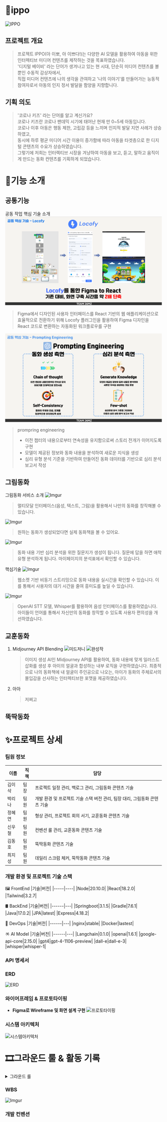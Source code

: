 # 🎁ippo

![IPPO](https://i.imgur.com/oYark9v.png)

## 프로젝트 개요

> 프로젝트 IPPO(아 이뽀, 아 이쁘다!)는 다양한 AI 모델을 활용하여 아동을 위한 인터렉티브 미디어 컨텐츠를 제작하는 것을 목표하였습니다. <br/>
> '디지털 베이비' 라는 단어가 생겨나고 있는 현 시대, 단순히 미디어 컨텐츠를 볼 뿐인 수동적 감상자에서, <br/>
> 직접 미디어 컨텐츠에 나의 생각을 관여하고 '나의 이야기'를 만들어가는 능동적 참여자로서 아동의 인지 정서 발달을 함양을 지향합니다.

## 기획 의도

> '코로나 키즈' 라는 단어를 알고 계신가요? <br/>
> 코로나 키즈란 코로나 팬데믹 시기에 태어난 현재 만 0~5세 아동입니다.<br/>
> 코로나 이후 아동은 행동 제한, 고립감 등을 느끼며 인지적 발달 지연 사례가 상승하였고,<br/>
> 동시에 하루 평균 미디어 시간 이용이 증가함에 따라 아동을 타겟층으로 한 디지털 콘텐츠의 수요가 상승하였습니다.<br/>
> 그렇기에 저희는 인터렉티브 시장을 겨냥하여 아동을 보고, 듣고, 말하고 움직이게 만드는 동화 컨텐츠를 기획하게 되었습니다.<br/>

# 🧸기능 소개

## 공통기능


공동 작업 핵심 기술 소개
![공통 핵심 기술 locofy](image.png)

> Figma에서 디자인된 사용자 인터페이스를 React 기반의 웹 애플리케이션으로 효율적으로 전환하기 위해 Locofy 플러그인을 활용하여 Figma 디자인을 React 코드로 변환하는 자동화된 워크플로우를 구현

![prompting](image-1.png)

> prompring engineering
>
> - 이전 챕터의 내용으로부터 연속성을 유지함으로써 스토리 전개가 이어지도록 구현
> - 모델이 제공된 정보와 동화 내용을 분석하여 새로운 지식을 생성
> - 심리 유형 분석 기준을 기반하여 만들어진 동화 데이터를 기반으로 심리 분석 보고서 작성


## 그림동화
그림동화 서비스 소개
![Imgur](https://i.imgur.com/0geuLf6.png)
> 멀티모달 인터페이스(음성, 텍스트, 그림)을 활용해서 나만의 동화를 창작해볼 수 있습니다.

![Imgur](https://i.imgur.com/yqploSb.png)
> 원하는 동화가 생성되었다면 실제 동화책을 볼 수 있어요.

![Imgur](https://i.imgur.com/JsYA9Ok.png)
> 동화 내용 기반 심리 분석을 위한 질문지가 생성이 됩니다. 질문에 답을 하면 애착유형 분석하게 됩니다. 마이페이지의 분석표에서 확인할 수 있습니다.

핵심기술
![Imgur](https://i.imgur.com/1lYe5Km.png)
> 웹소켓 기반 비동기 스트리밍으로 동화 내용을 실시간을 확인할 수 있습니다. 이를 통해서 사용자의 대기 시간을 줄여 흥미도를 높일 수 있습니다.

![Imgur](https://i.imgur.com/lkfP3Uk.png)
> OpenAI STT 모델, Whisper를 활용하여 음성 인터페이스를 활용하였습니다. 아이들이 언어를 통해서 자신만의 동화를 창작할 수 있도록 사용자 편의성을 개선하였습니다.


## 교훈동화

1. Midjourney API Blending
   ![미드저니](https://i.imgur.com/IaxfHud.png)
   ![완성작](https://i.imgur.com/VU24c30.png)
   > 이미지 생성 AI인 Midjourney API를 활용하여, 동화 내용에 맞게 일러스트 삽화를 생성 후 아이의 얼굴과 합성하는 내부 로직을 구현하였습니다.
   > 최종적으로 나의 동화책에 내 얼굴이 주인공으로 나오는, 아이가 동화의 주체로서의 몰입감을 선사하는 인터렉티브한 포맷을 제공하였습니다.
2. 아아
   > 저쩌고

## 뚝딱동화

# ✨프로젝트 상세

### 팀원 정보

| 이름 | 직책 | 담당 |
| ---- | ---- | ---- |
| 김이삭 | 팀장 | 프로젝트 일정 관리, 백로그 관리, 그림동화 콘텐츠 기술 |
| 박리나 | 팀원 | 개발 환경 및 프로젝트 기술 스택 버전 관리, 팀장 대리, 그림동화 콘텐츠 기술 |
| 정혜연 | 팀원 | 형상 관리, 프로젝트 회의 서기, 교훈동화 콘텐츠 기술 |
| 신우철 | 팀원 | 컨벤션 룰 관리, 교훈동화 콘텐츠 기술 |
| 김동호 | 팀원 | 뚝딱동화 콘텐츠 기술 |
| 최지성 | 팀원 | 데일리 스크럼 체커, 뚝딱동화 콘텐츠 기술 |



### 개발 환경 및 프로젝트 기술 스택

🖼️ FrontEnd
|기술|버전|
|-----|----|
|Node|20.10.0|
|React|18.2.0|
|Tailwind|3.2.7|

🛢️ BackEnd
|기술|버전|
|------|---|
|Springboot|3.1.5|
|Gradle|7.6.1|
|Java|17.0.2|
|JPA|latest|
|Express|4.18.2|

📡 DevOps
|기술|버전|
|------|---|
|nginx|stable|
|Docker|lastest|


🪅 AI Model
|기술|버전|
|------|---|
|Langchain|0.1.0|
|openai|1.6.1|
|google-api-core|2.15.0|
|gpt4|gpt-4-1106-preview|
|dall-e|dall-e-3|
|whisper|whisper-1|

### API 명세서

### ERD

![ERD](https://i.imgur.com/NnhuuE7.png)

### 와이어프레임 & 프로토타이핑

- **Figma로 Wireframe 및 화면 설계 구현**
  ![프로토타이핑](https://i.imgur.com/5ptxNE1.png)

### 시스템 아키텍처

![시스템아키텍처](https://i.imgur.com/5JOcKK1.png)

# 🎞️그라운드 룰 & 활동 기록

<details>
<summary>그라운드 룰</summary>
  - 존중해주기</br>
  - 불만이 있을경우 정중하게 대화하기</br>
  - 피치 못할 사정이 있어 결석, 부재 시 연락하기</br>
  - 질문하는데 어려움 느끼지 말기</br>
  - 지각하지 않기 (하게 되면 팀원들한테 알리기)</br>
  - 프로젝트 회의에 적극적으로 임하기</br>
  - 회의 진행 시 자신의 생각을 잘 정리해서 말하기</br>
</details>

### WBS
![Imgur](https://i.imgur.com/vkjr38d.png)

### 개발 컨벤션
